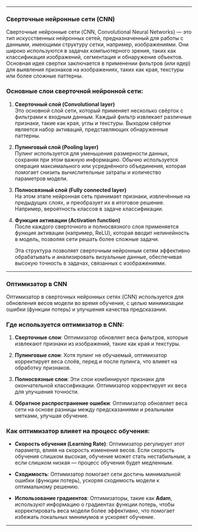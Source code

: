 
---

### Сверточные нейронные сети (CNN)

Сверточные нейронные сети (CNN, Convolutional Neural Networks) — это тип искусственных нейронных сетей, предназначенный для работы с данными, имеющими структуру сетки, например, изображениями. Они широко используются в задачах компьютерного зрения, таких как классификация изображений, сегментация и обнаружение объектов. Основная идея свертки заключается в применении фильтров (или ядер) для выявления признаков на изображениях, таких как края, текстуры или более сложные паттерны.

### Основные слои сверточной нейронной сети:

1. **Сверточный слой (Convolutional layer)**  
   Это основной слой сети, который применяет несколько свёрток с фильтрами к входным данным. Каждый фильтр извлекает различные признаки, такие как края, углы и текстуры. Выходом свёртки является набор активаций, представляющих обнаруженные паттерны.

2. **Пулинговый слой (Pooling layer)**  
   Пулинг используется для уменьшения размерности данных, сохраняя при этом важную информацию. Обычно используется операция максимального или усреднённого объединения, которая помогает снизить вычислительные затраты и количество параметров модели.

3. **Полносвязный слой (Fully connected layer)**  
   На этом этапе нейронная сеть принимает признаки, извлечённые на предыдущих слоях, и преобразует их в итоговое решение. Например, вероятность классов в задаче классификации.

4. **Функция активации (Activation function)**  
   После каждого сверточного и полносвязного слоя применяется функция активации (например, ReLU), которая вводит нелинейность в модель, позволяя сети решать более сложные задачи.

   Эта структура позволяет сверточным нейронным сетям эффективно обрабатывать и анализировать визуальные данные, обеспечивая высокую точность в задачах, связанных с изображениями.

---

### Оптимизатор в CNN

Оптимизатор в сверточных нейронных сетях (CNN) используется для обновления весов модели во время обучения, с целью минимизации ошибки (функции потерь) и улучшения качества предсказания.

### Где используется оптимизатор в CNN:

1. **Сверточные слои**: Оптимизатор обновляет веса фильтров, которые извлекают признаки из изображений, такие как края и текстуры.
   
2. **Пулинговые слои**: Хотя пулинг не обучаемый, оптимизатор корректирует веса слоёв, перед и после пулинга, что влияет на обработку признаков.

3. **Полносвязные слои**: Эти слои комбинируют признаки для окончательной классификации. Оптимизатор корректирует их веса для улучшения точности.

4. **Обратное распространение ошибки**: Оптимизатор обновляет веса сети на основе разницы между предсказаниями и реальными метками, улучшая обучение.

### Как оптимизатор влияет на процесс обучения:

- **Скорость обучения (Learning Rate)**: Оптимизатор регулирует этот параметр, влияя на скорость изменения весов. Если скорость обучения слишком высокая, обучение может стать нестабильным, а если слишком низкая — процесс обучения будет медленным.

- **Сходимость**: Оптимизатор помогает сети достичь минимальной ошибки (функции потерь), ускоряя сходимость модели к оптимальному решению.

- **Использование градиентов**: Оптимизаторы, такие как **Adam**, используют информацию о градиентах функции потерь, чтобы корректировать веса модели более эффективно, что помогает избежать локальных минимумов и ускоряет обучение.

---

